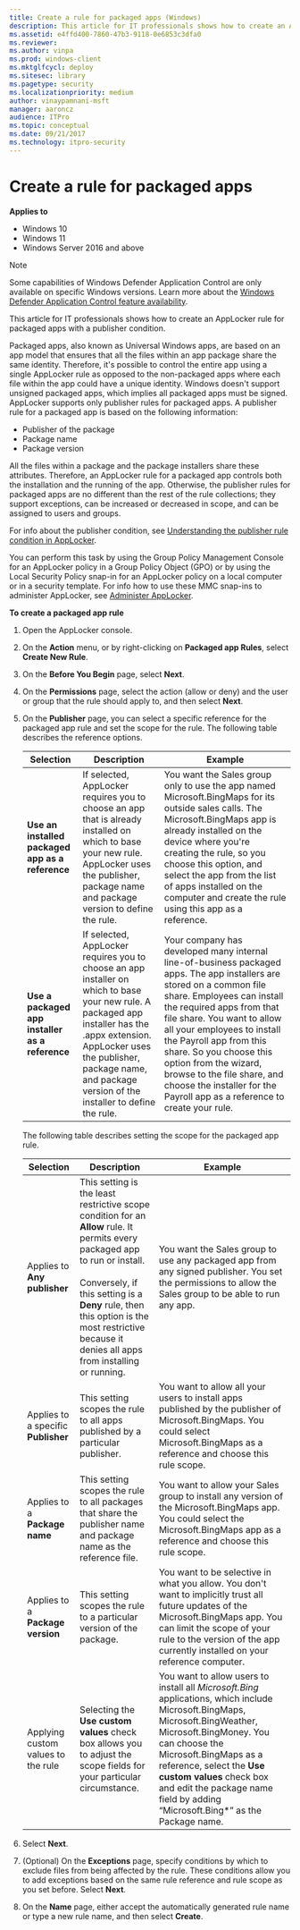 ```yaml
---
title: Create a rule for packaged apps (Windows)
description: This article for IT professionals shows how to create an AppLocker rule for packaged apps with a publisher condition.
ms.assetid: e4ffd400-7860-47b3-9118-0e6853c3dfa0
ms.reviewer: 
ms.author: vinpa
ms.prod: windows-client
ms.mktglfcycl: deploy
ms.sitesec: library
ms.pagetype: security
ms.localizationpriority: medium
author: vinaypamnani-msft
manager: aaroncz
audience: ITPro
ms.topic: conceptual
ms.date: 09/21/2017
ms.technology: itpro-security
---
```


# Create a rule for packaged apps

**Applies to**

- Windows 10
- Windows 11
- Windows Server 2016 and above

>[!NOTE]
>Some capabilities of Windows Defender Application Control are only available on specific Windows versions. Learn more about the [Windows Defender Application Control feature availability](/windows/security/threat-protection/windows-defender-application-control/feature-availability).

This article for IT professionals shows how to create an AppLocker rule for packaged apps with a publisher condition.

Packaged apps, also known as Universal Windows apps, are based on an app model that ensures that all the files within an app package share the same identity. Therefore, it's possible to control the entire app using a single AppLocker rule as opposed to the non-packaged apps where each file within the app could have a unique identity. Windows doesn't support unsigned packaged apps, which implies all packaged apps must be signed. AppLocker supports only publisher rules for packaged apps. A publisher rule for a packaged app is based on the following information:

-   Publisher of the package
-   Package name
-   Package version

All the files within a package and the package installers share these attributes. Therefore, an AppLocker rule for a packaged app controls both the installation and the running of the app. Otherwise, the publisher rules for packaged apps are no different than the rest of the rule collections; they support exceptions, can be increased or decreased in scope, and can be assigned to users and groups.

For info about the publisher condition, see [Understanding the publisher rule condition in AppLocker](understanding-the-publisher-rule-condition-in-applocker.md).

You can perform this task by using the Group Policy Management Console for an AppLocker policy in a Group Policy Object (GPO) or by using the Local Security Policy snap-in for an AppLocker policy on a local computer or in a security template. For info how to use these MMC snap-ins to administer AppLocker, see [Administer AppLocker](administer-applocker.md#bkmk-using-snapins).

**To create a packaged app rule**

1.  Open the AppLocker console.
2.  On the **Action** menu, or by right-clicking on **Packaged app Rules**, select **Create New Rule**.
3.  On the **Before You Begin** page, select **Next**.
4.  On the **Permissions** page, select the action (allow or deny) and the user or group that the rule should apply to, and then select **Next**.
5.  On the **Publisher** page, you can select a specific reference for the packaged app rule and set the scope for the rule. The following table describes the reference options.

    |Selection|Description|Example|
    |--- |--- |--- |
    |**Use an installed packaged app as a reference**|If selected, AppLocker requires you to choose an app that is already installed on which to base your new rule. AppLocker uses the publisher, package name and package version to define the rule.|You want the Sales group only to use the app named Microsoft.BingMaps for its outside sales calls. The Microsoft.BingMaps app is already installed on the device where you're creating the rule, so you choose this option, and select the app from the list of apps installed on the computer and create the rule using this app as a reference.|
    |**Use a packaged app installer as a reference**|If selected, AppLocker requires you to choose an app installer on which to base your new rule. A packaged app installer has the .appx extension. AppLocker uses the publisher, package name, and package version of the installer to define the rule.|Your company has developed many internal line-of-business packaged apps. The app installers are stored on a common file share. Employees can install the required apps from that file share. You want to allow all your employees to install the Payroll app from this share. So you choose this option from the wizard, browse to the file share, and choose the installer for the Payroll app as a reference to create your rule.|

    The following table describes setting the scope for the packaged app rule.

    |Selection|Description|Example|
    |--- |--- |--- |
    |Applies to **Any publisher**|This setting is the least restrictive scope condition for an **Allow** rule. It permits every packaged app to run or install. <br/><br/>Conversely, if this setting is a **Deny** rule, then this option is the most restrictive because it denies all apps from installing or running. | You want the Sales group to use any packaged app from any signed publisher. You set the permissions to allow the Sales group to be able to run any app.|
    |Applies to a specific **Publisher** | This setting scopes the rule to all apps published by a particular publisher. | You want to allow all your users to install apps published by the publisher of Microsoft.BingMaps. You could select Microsoft.BingMaps as a reference and choose this rule scope. |
    |Applies to a **Package name** | This setting scopes the rule to all packages that share the publisher name and package name as the reference file. | You want to allow your Sales group to install any version of the Microsoft.BingMaps app. You could select the Microsoft.BingMaps app as a reference and choose this rule scope. |
    |Applies to a **Package version** | This setting scopes the rule to a particular version of the package. | You want to be selective in what you allow. You don't want to implicitly trust all future updates of the Microsoft.BingMaps app. You can limit the scope of your rule to the version of the app currently installed on your reference computer. |
    |Applying custom values to the rule | Selecting the **Use custom values** check box allows you to adjust the scope fields for your particular circumstance. | You want to allow users to install all *Microsoft.Bing* applications, which include Microsoft.BingMaps, Microsoft.BingWeather, Microsoft.BingMoney. You can choose the Microsoft.BingMaps as a reference, select the **Use custom values** check box and edit the package name field by adding “Microsoft.Bing*” as the Package name. |

6.  Select **Next**.
7.  (Optional) On the **Exceptions** page, specify conditions by which to exclude files from being affected by the rule. These conditions allow you to add exceptions based on the same rule reference and rule scope as you set before. Select **Next**.
8.  On the **Name** page, either accept the automatically generated rule name or type a new rule name, and then select **Create**.
